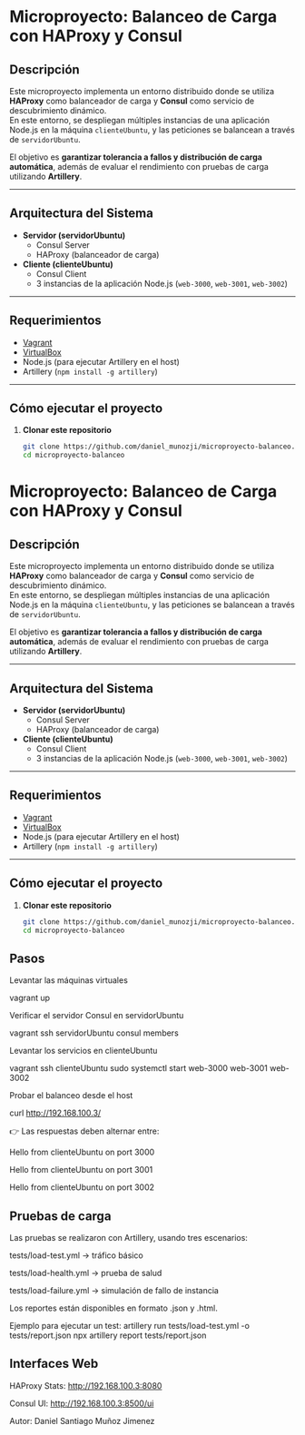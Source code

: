 # Microproyecto: Balanceo de Carga con HAProxy y Consul

## Descripción
Este microproyecto implementa un entorno distribuido donde se utiliza **HAProxy** como balanceador de carga y **Consul** como servicio de descubrimiento dinámico.  
En este entorno, se despliegan múltiples instancias de una aplicación Node.js en la máquina `clienteUbuntu`, y las peticiones se balancean a través de `servidorUbuntu`.

El objetivo es **garantizar tolerancia a fallos y distribución de carga automática**, además de evaluar el rendimiento con pruebas de carga utilizando **Artillery**.

---

## Arquitectura del Sistema
- **Servidor (servidorUbuntu)**
  - Consul Server
  - HAProxy (balanceador de carga)
- **Cliente (clienteUbuntu)**
  - Consul Client
  - 3 instancias de la aplicación Node.js (`web-3000`, `web-3001`, `web-3002`)

---

## Requerimientos
- [Vagrant](https://developer.hashicorp.com/vagrant)  
- [VirtualBox](https://www.virtualbox.org/)  
- Node.js (para ejecutar Artillery en el host)  
- Artillery (`npm install -g artillery`)  

---

## Cómo ejecutar el proyecto

1. **Clonar este repositorio**
   ```bash
   git clone https://github.com/daniel_munozji/microproyecto-balanceo.git
   cd microproyecto-balanceo
#  Microproyecto: Balanceo de Carga con HAProxy y Consul

##  Descripción
Este microproyecto implementa un entorno distribuido donde se utiliza **HAProxy** como balanceador de carga y **Consul** como servicio de descubrimiento dinámico.  
En este entorno, se despliegan múltiples instancias de una aplicación Node.js en la máquina `clienteUbuntu`, y las peticiones se balancean a través de `servidorUbuntu`.

El objetivo es **garantizar tolerancia a fallos y distribución de carga automática**, además de evaluar el rendimiento con pruebas de carga utilizando **Artillery**.

---

##  Arquitectura del Sistema
- **Servidor (servidorUbuntu)**
  - Consul Server
  - HAProxy (balanceador de carga)
- **Cliente (clienteUbuntu)**
  - Consul Client
  - 3 instancias de la aplicación Node.js (`web-3000`, `web-3001`, `web-3002`)

---

##  Requerimientos
- [Vagrant](https://developer.hashicorp.com/vagrant)  
- [VirtualBox](https://www.virtualbox.org/)  
- Node.js (para ejecutar Artillery en el host)  
- Artillery (`npm install -g artillery`)  

---

##  Cómo ejecutar el proyecto

1. **Clonar este repositorio**
   ```bash
   git clone https://github.com/daniel_munozji/microproyecto-balanceo.git
   cd microproyecto-balanceo

## Pasos
Levantar las máquinas virtuales

vagrant up


Verificar el servidor Consul en servidorUbuntu

vagrant ssh servidorUbuntu
consul members


Levantar los servicios en clienteUbuntu

vagrant ssh clienteUbuntu
sudo systemctl start web-3000 web-3001 web-3002


Probar el balanceo desde el host

curl http://192.168.100.3/


👉 Las respuestas deben alternar entre:

Hello from clienteUbuntu on port 3000

Hello from clienteUbuntu on port 3001

Hello from clienteUbuntu on port 3002


## Pruebas de carga

Las pruebas se realizaron con Artillery, usando tres escenarios:

tests/load-test.yml → tráfico básico

tests/load-health.yml → prueba de salud

tests/load-failure.yml → simulación de fallo de instancia

Los reportes están disponibles en formato .json y .html.

Ejemplo para ejecutar un test:
artillery run tests/load-test.yml -o tests/report.json
npx artillery report tests/report.json


## Interfaces Web

HAProxy Stats: http://192.168.100.3:8080

Consul UI: http://192.168.100.3:8500/ui

Autor: Daniel Santiago Muñoz Jimenez
